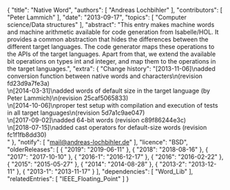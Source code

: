 {
    "title": "Native Word",
    "authors": [
        "Andreas Lochbihler"
    ],
    "contributors": [
        "Peter Lammich"
    ],
    "date": "2013-09-17",
    "topics": [
        "Computer science/Data structures"
    ],
    "abstract": "This entry makes machine words and machine arithmetic available for code generation from Isabelle/HOL.  It provides a common abstraction that hides the differences between the different target languages.  The code generator maps these operations to the APIs of the target languages.  Apart from that, we extend the available bit operations on types int and integer, and map them to the operations in the target languages.",
    "extra": {
        "Change history": "[2013-11-06]\nadded conversion function between native words and characters\n(revision fd23d9a7fe3a)<br>\n[2014-03-31]\nadded words of default size in the target language (by Peter Lammich)\n(revision 25caf5065833)<br>\n[2014-10-06]\nproper test setup with compilation and execution of tests in all target languages\n(revision 5d7a1c9ae047)<br>\n[2017-09-02]\nadded 64-bit words (revision c89f86244e3c)<br>\n[2018-07-15]\nadded cast operators for default-size words (revision fc1f1fb8dd30)<br>"
    },
    "notify": [
        "mail@andreas-lochbihler.de"
    ],
    "licence": "BSD",
    "olderReleases": [
        {
            "2019": "2019-06-11"
        },
        {
            "2018": "2018-08-16"
        },
        {
            "2017": "2017-10-10"
        },
        {
            "2016-1": "2016-12-17"
        },
        {
            "2016": "2016-02-22"
        },
        {
            "2015": "2015-05-27"
        },
        {
            "2014": "2014-08-28"
        },
        {
            "2013-2": "2013-12-11"
        },
        {
            "2013-1": "2013-11-17"
        }
    ],
    "dependencies": [
        "Word_Lib"
    ],
    "relatedEntries": [
        "IEEE_Floating_Point"
    ]
}